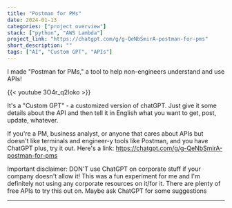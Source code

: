 ```yaml
---
title: "Postman for PMs"
date: 2024-01-13
categories: ["project overview"]
stack: ["python", "AWS Lambda"]
project_link: "https://chatgpt.com/g/g-QeNbSmirA-postman-for-pms"
short_description: ""
tags: ["AI", "Custom GPT", "APIs"]
---
```


I made "Postman for PMs," a tool to help non-engineers understand and use APIs!

{{< youtube 3O4r_q2Ioko >}}

It's a "Custom GPT" - a customized version of chatGPT. Just give it some details about the API and then tell it in English what you want to get, post, update, whatever.

If you're a PM, business analyst, or anyone that cares about APIs but doesn't like terminals and engineer-y tools like Postman, and you have ChatGPT plus, try it out. Here's a link:
https://chatgpt.com/g/g-QeNbSmirA-postman-for-pms

Important disclaimer: DON'T use ChatGPT on corporate stuff if your company doesn't allow it! This was a fun experiment for me and I'm definitely not using any corporate resources on it/for it. There are plenty of free APIs to try this out on. Maybe ask ChatGPT for some suggestions

---
